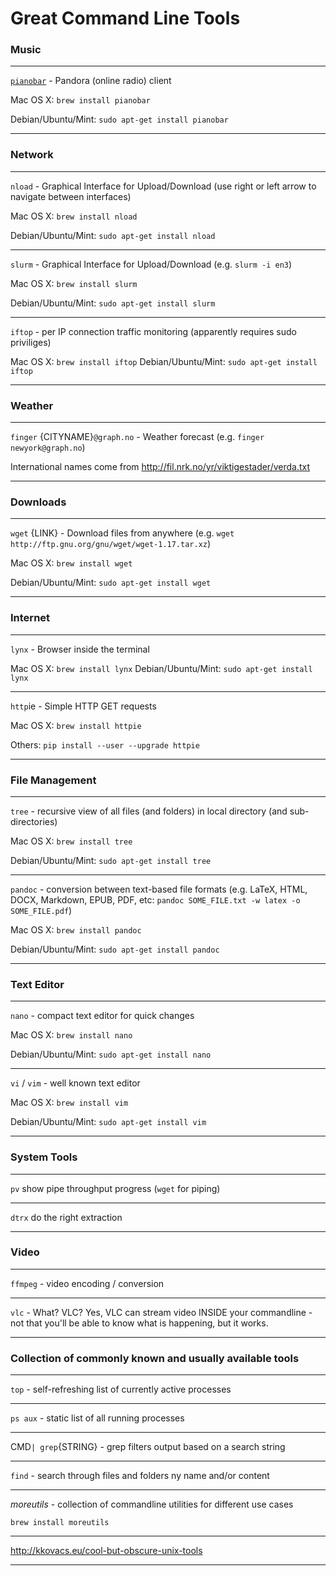 # Great Command Line Tools

### Music

---

[`pianobar`](https://github.com/PromyLOPh/pianobar) - Pandora (online radio) client

Mac OS X: `brew install pianobar`

Debian/Ubuntu/Mint: `sudo apt-get install pianobar`

---

### Network

---

`nload` - Graphical Interface for Upload/Download (use right or left arrow to navigate between interfaces)

Mac OS X: `brew install nload`

Debian/Ubuntu/Mint: `sudo apt-get install nload`

---

`slurm` - Graphical Interface for Upload/Download (e.g. `slurm -i en3`)

Mac OS X: `brew install slurm`

Debian/Ubuntu/Mint: `sudo apt-get install slurm`

---

`iftop` - per IP connection traffic monitoring (apparently requires sudo priviliges)

Mac OS X: `brew install iftop`
Debian/Ubuntu/Mint: `sudo apt-get install iftop`

---

### Weather

---

`finger` {CITYNAME}`@graph.no` - Weather forecast (e.g. `finger newyork@graph.no`)

International names come from http://fil.nrk.no/yr/viktigestader/verda.txt

---

### Downloads

---

`wget` {LINK} - Download files from anywhere (e.g. `wget http://ftp.gnu.org/gnu/wget/wget-1.17.tar.xz`)

Mac OS X: `brew install wget`

Debian/Ubuntu/Mint: `sudo apt-get install wget`

---

### Internet

---

`lynx` - Browser inside the terminal

Mac OS X: `brew install lynx`
Debian/Ubuntu/Mint: `sudo apt-get install lynx`

---

`http`ie - Simple HTTP GET requests

Mac OS X: `brew install httpie`

Others: `pip install --user --upgrade httpie`

---

### File Management

---

`tree` - recursive view of all files (and folders) in local directory (and sub-directories)

Mac OS X: `brew install tree`

Debian/Ubuntu/Mint: `sudo apt-get install tree`

---

`pandoc` - conversion between text-based file formats (e.g. LaTeX, HTML, DOCX, Markdown, EPUB, PDF, etc: `pandoc SOME_FILE.txt -w latex -o SOME_FILE.pdf`)

Mac OS X: `brew install pandoc`

Debian/Ubuntu/Mint: `sudo apt-get install pandoc`

---

### Text Editor

---

`nano` - compact text editor for quick changes

Mac OS X: `brew install nano`

Debian/Ubuntu/Mint: `sudo apt-get install nano`

---

`vi` / `vim` - well known text editor

Mac OS X: `brew install vim`

Debian/Ubuntu/Mint: `sudo apt-get install vim`

---

### System Tools

---

`pv` show pipe throughput progress (`wget` for piping)

---

`dtrx` do the right extraction 

---

### Video

---

`ffmpeg` - video encoding / conversion

---

`vlc` - What? VLC? Yes, VLC can stream video INSIDE your commandline - not that you'll be able to know what is happening, but it works.

---

### Collection of commonly known and usually available tools

---

`top` - self-refreshing list of currently active processes

---

`ps aux` - static list of all running processes

---

CMD` | grep `{STRING} - grep filters output based on a search string

---

`find` - search through files and folders ny name and/or content

---

*moreutils* - collection of commandline utilities for different use cases

`brew install moreutils`

---

http://kkovacs.eu/cool-but-obscure-unix-tools

---
